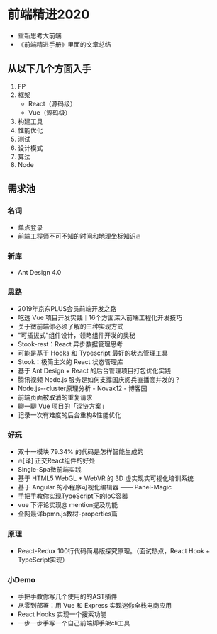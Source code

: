 # 前端精进2020

- 重新思考大前端
- 《前端精进手册》里面的文章总结

## 从以下几个方面入手

1. FP
2. 框架
   - React（源码级）
   - Vue（源码级）
3. 构建工具
4. 性能优化
5. 测试
6. 设计模式
7. 算法
8. Node

## 需求池

### 名词

- 单点登录
- 前端工程师不可不知的时间和地理坐标知识🔥

### 新库

- Ant Design 4.0

### 思路

- 2019年京东PLUS会员前端开发之路
- 吃透 Vue 项目开发实践｜16个方面深入前端工程化开发技巧
- 关于微前端你必须了解的三种实现方式
- "可插拔式"组件设计，领略组件开发的奥秘
- Stook-rest：React 异步数据管理思考
- 可能是基于 Hooks 和 Typescript 最好的状态管理工具
- Stook：极简主义的 React 状态管理库
- 基于 Ant Design + React 的后台管理项目打包优化实践
- 腾讯视频 Node.js 服务是如何支撑国庆阅兵直播高并发的？
- Node.js--cluster原理分析 - Novak12 - 博客园
- 前端页面被取消的重复请求
- 聊一聊 Vue 项目的「深链方案」
- 记录一次有难度的后台重构&性能优化

### 好玩

- 双十一模块 79.34% 的代码是怎样智能生成的
- 🔥[译] 正交React组件的好处
- Single-Spa微前端实践
- 基于 HTML5 WebGL + WebVR 的 3D 虚实现实可视化培训系统
- 基于 Angular 的小程序可视化编辑器 —— Panel-Magic
- 手把手教你实现TypeScript下的IoC容器
- vue 下评论实现@ mention提及功能
- 全网最详bpmn.js教材-properties篇
  
### 原理

- React-Redux 100行代码简易版探究原理。（面试热点，React Hook + TypeScript实现）

### 小Demo

- 手把手教你写几个使用的的AST插件
- 从零到部署：用 Vue 和 Express 实现迷你全栈电商应用
- React Hooks 实现一个搜索功能
- 一步一步手写一个自己前端脚手架cli工具